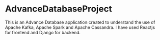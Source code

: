 # AdvanceDatabaseProject
This is an Advance Database application created to understand the use of Apache Kafka, Apache Spark and Apache Cassandra. I have used Reactjs for frontend and Django for backend.
